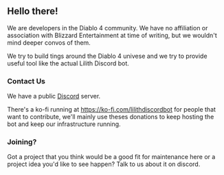 ## Hello there!

We are developers in the Diablo 4 community. We have no affiliation or association with Blizzard Entertainment at time of writing, but we wouldn't mind deeper convos of them.

We try to build tings around the Diablo 4 univese and we try to provide useful tool like the actual Lilith Discord bot.

### Contact Us

We have a public [Discord](https://discord.gg/Mv2yCrJK87) server.

There's a ko-fi running at https://ko-fi.com/lilithdiscordbot for people that want to contribute, we'll mainly use theses donations to keep hosting the bot and keep our infrastructure running.

### Joining?

Got a project that you think would be a good fit for maintenance here or a project idea you'd like to see happen? Talk to us about it on discord.
